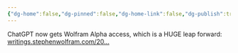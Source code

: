 ```yaml
---
{"dg-home":false,"dg-pinned":false,"dg-home-link":false,"dg-publish":true,"tags":["dgblip"],"disabled rules":["yaml-title","yaml-title-alias","file-name-heading"],"title":"philipp on mastodon @ 2023-03-24","created-date":"2023-03-24T13:45:32","id":110078560361584000,"updated-date":"2025-05-02T08:50:43","dg-path":"blips/110078560361583992.md","permalink":"/blips/110078560361583992/","dgPassFrontmatter":true}
---
```



ChatGPT now gets Wolfram Alpha access, which is a HUGE leap forward: [writings.stephenwolfram.com/20…](https://writings.stephenwolfram.com/2023/03/chatgpt-gets-its-wolfram-superpowers/)



